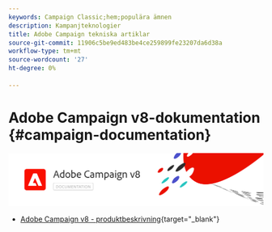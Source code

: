 ```yaml
---
keywords: Campaign Classic;hem;populära ämnen
description: Kampanjteknologier
title: Adobe Campaign tekniska artiklar
source-git-commit: 11906c5be9ed483be4ce259899fe23207da6d38a
workflow-type: tm+mt
source-wordcount: '27'
ht-degree: 0%

---
```


# Adobe Campaign v8-dokumentation {#campaign-documentation}

![](assets/banner-documentationv8.png)

* [Adobe Campaign v8 - produktbeskrivning](https://helpx.adobe.com/legal/product-descriptions/adobe-campaign-managed-cloud-services.html){target=&quot;_blank&quot;}
